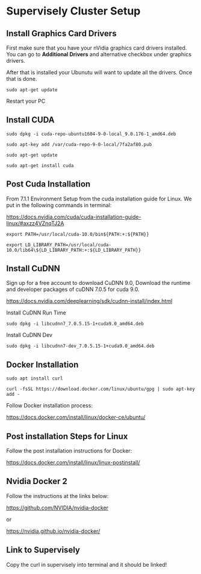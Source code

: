 
# Supervisely Cluster Setup

## Install Graphics Card Drivers
First make sure that you have your nVidia graphics card drivers installed. You can go to __Additional Drivers__ and alternative checkbox under graphics drivers.

After that is installed your Ubunutu will want to update all the drivers. 
Once that is done.

```sudo apt-get update```

Restart your PC

## Install CUDA
```sudo dpkg -i cuda-repo-ubuntu1604-9-0-local_9.0.176-1_amd64.deb```

```sudo apt-key add /var/cuda-repo-9-0-local/7fa2af80.pub```

```sudo apt-get update```

```sudo apt-get install cuda```

## Post Cuda Installation
From 7.1.1 Environment Setup from the cuda installation guide for Linux. We put in the following commands in terminal:

https://docs.nvidia.com/cuda/cuda-installation-guide-linux/#axzz4VZnqTJ2A

```export PATH=/usr/local/cuda-10.0/bin${PATH:+:${PATH}}```

```export LD_LIBRARY_PATH=/usr/local/cuda-10.0/lib64\${LD_LIBRARY_PATH:+:${LD_LIBRARY_PATH}}```


## Install CuDNN
Sign up for a free account to download CuDNN 9.0, Download the runtime and developer packages of cuDNN 7.0.5 for cuda 9.0.

https://docs.nvidia.com/deeplearning/sdk/cudnn-install/index.html

Install CuDNN Run Time

```sudo dpkg -i libcudnn7_7.0.5.15-1+cuda9.0_amd64.deb```

Install CuDNN Dev

```sudo dpkg -i libcudnn7-dev_7.0.5.15-1+cuda9.0_amd64.deb```


## Docker Installation

```sudo apt install curl```

```curl -fsSL https://download.docker.com/linux/ubuntu/gpg | sudo apt-key add -```

Follow Docker installation process:

https://docs.docker.com/install/linux/docker-ce/ubuntu/

## Post installation Steps for Linux
Follow the post installation instructions for Docker:

https://docs.docker.com/install/linux/linux-postinstall/

## Nvidia Docker 2
Follow the instructions at the links below:

https://github.com/NVIDIA/nvidia-docker

or

https://nvidia.github.io/nvidia-docker/

## Link to Supervisely

Copy the curl in supervisely into terminal and it should be linked!
